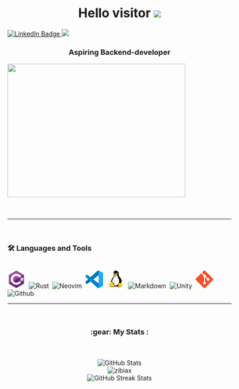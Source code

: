 <h1 align="center">Hello visitor <img src="https://media.giphy.com/media/hvRJCLFzcasrR4ia7z/giphy.gif" width="40"></h1>

<div id="header">
  <a href align="left" ="https://www.linkedin.com/in/martin-evenbom-896a901a3/">
  <img src="https://img.shields.io/badge/LinkedIn-blue?style=for-the-badge&logo=linkedin&logoColor=white" alt="LinkedIn Badge"/>
  <a href="mailto:martin.evenbom@gmail.com" align="left"><img src="https://img.shields.io/badge/-email me-D14836?style=for-the-badge&logo=Gmail&logoColor=black"/></a>
  <h3 align="center"> Aspiring Backend-developer </h3>
  <img src="https://media0.giphy.com/media/qgQUggAC3Pfv687qPC/giphy.gif?cid=ecf05e47a8vp99b5y0x7ubpyeue3gv4woeuebxwhurn7j1uc&rid=giphy.gif&ct=g" align="center" width="400" height="300"/>&nbsp;
</div>

<br>
<br>

---

<br>

### :hammer_and_wrench: Languages and Tools

<br>
  
<div>
  <img src="https://raw.githubusercontent.com/devicons/devicon/1119b9f84c0290e0f0b38982099a2bd027a48bf1/icons/csharp/csharp-original.svg" title="Csharp" alt="Csharp" width="40" height="40"/>&nbsp;
  <img src="https://upload.wikimedia.org/wikipedia/commons/thumb/2/20/Rustacean-orig-noshadow.svg/512px-Rustacean-orig-noshadow.svg.png" title="Rust" alt="Rust" width="40" height="40"/>&nbsp;
  <img src="https://camo.githubusercontent.com/6a0dffbc90479ec254eb599efdf6313eee7a253c222d80ae044be4d08354751e/68747470733a2f2f662e636c6f75642e6769746875622e636f6d2f6173736574732f313239373136302f323233383635372f34393730383332342d396266612d313165332d393438312d6130393934323033306562372e706e67" title="Neovim" alt="Neovim" width="40" height="40"/>&nbsp;
  <img src="https://raw.githubusercontent.com/devicons/devicon/1119b9f84c0290e0f0b38982099a2bd027a48bf1/icons/vscode/vscode-original.svg" title="Vscode" alt="Vscode" width="40" height="40"/>&nbsp;
  <img src="https://raw.githubusercontent.com/devicons/devicon/1119b9f84c0290e0f0b38982099a2bd027a48bf1/icons/linux/linux-original.svg" title="Linux" alt="Linux" width="40" height="40"/>&nbsp;
  <img src="https://www.andre601.ch/GitHub-Markdown/assets/img/logo.png" title="Markdown" alt="Markdown" width="40" height="40"/>&nbsp;
  <img src="https://encrypted-tbn0.gstatic.com/images?q=tbn:ANd9GcSvSsE4cI63YJbkTl_a53Q6PLK8bKWz8eKHBICQ08ZujXKIhzuun24gkCjh1Ktbia5gk8M&usqp=CAU" title="Unity" alt="Unity" width="40" height="40"/>&nbsp;
  <img src="https://raw.githubusercontent.com/devicons/devicon/1119b9f84c0290e0f0b38982099a2bd027a48bf1/icons/git/git-original.svg" title="Git" alt="Git" width="40" height="40"/>&nbsp;
  <img src="https://icon-library.com/images/github-icon-svg/github-icon-svg-0.jpg" title="Github" alt="Github" width="40" height="40"/>&nbsp;
</div>

---

<br>

<div align=center>
  <h3 align="center"> :gear: My Stats : </h3>
        <br>
        <br>
        <img src="https://github-readme-stats-sigma-five.vercel.app/api?username=zibiax&hide=stars,issues&title_color=6FDA44&text_color=FFFFFF&show_icons=true&icon_color=6FDA44&include_all_commits=true&count_private=true&theme=dark"             alt="GitHub Stats" height="200" />
        <br>
        <img src="https://github-readme-stats-sigma-five.vercel.app/api/top-langs?username=zibiax&show_icons=true&locale=en&layout=compact&title_color=6FDA44&text_color=FFFFFF&theme=dark" alt="zibiax" width="500"               height="200"/>
        <br>
        <img src="https://github-readme-streak-stats.herokuapp.com/?user=zibiax&theme=dark&date_format=j%20M%5B%20Y%5D&currStreakLabel=6FDA44&fire=6FDA44&ring=6FDA44" alt="GitHub Streak Stats" height="200" />
        <br>
        <br>
  </div>
